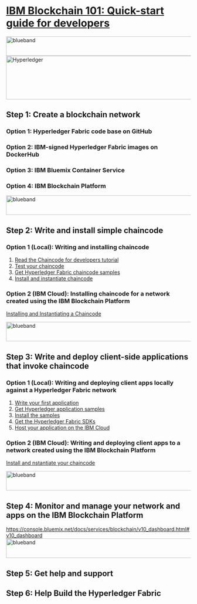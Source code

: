 # [IBM Blockchain 101: Quick-start guide for developers](https://www.ibm.com/developerworks/cloud/library/cl-ibm-blockchain-101-quick-start-guide-for-developers-bluemix-trs/index.html)

<img src="https://farm5.staticflickr.com/4503/37148677233_71edc5a37b_o.png" width="1041" height="53" alt="blueband">

<img src="https://farm5.staticflickr.com/4466/37215863804_30d3593d56_z.jpg" width="550" height="119" alt="Hyperledger">

## Step 1: Create a blockchain network

### Option 1: Hyperledger Fabric code base on GitHub
### Option 2: IBM-signed Hyperledger Fabric images on DockerHub
### Option 3: IBM Bluemix Container Service
### Option 4: IBM Blockchain Platform

<img src="https://farm5.staticflickr.com/4503/37148677233_71edc5a37b_o.png" width="1041" height="53" alt="blueband">

## Step 2: Write and install simple chaincode
### Option 1 (Local): Writing and installing chaincode

1. [Read the Chaincode for developers tutorial](http://hyperledger-fabric.readthedocs.io/en/latest/chaincode4ade.html) 
2. [Test your chaincode](http://hyperledger-fabric.readthedocs.io/en/latest/chaincode4ade.html#testing-new-chaincode)
3. [Get Hyperledger Fabric chaincode samples](https://github.com/hyperledger/fabric-samples/tree/master/chaincode)
4. [Install and instantiate chaincode](http://hyperledger-fabric.readthedocs.io/en/latest/chaincode4noah.html)

### Option 2 (IBM Cloud): Installing chaincode for a network created using the IBM Blockchain Platform

[Installing and Instantiating a Chaincode](https://console.bluemix.net/docs/services/blockchain/howto/install_instantiate_chaincode.html#installing-and-instantiating-a-chaincode)

<img src="https://farm5.staticflickr.com/4503/37148677233_71edc5a37b_o.png" width="1041" height="53" alt="blueband">

## Step 3: Write and deploy client-side applications that invoke chaincode
### Option 1 (Local): Writing and deploying client apps locally against a Hyperledger Fabric network

1. [Write your first application](http://hyperledger-fabric.readthedocs.io/en/latest/write_first_app.html)
2. [Get Hyperledger application samples](https://github.com/hyperledger/fabric-samples)
3. [Install the samples](http://hyperledger-fabric.readthedocs.io/en/latest/samples.html)
4. [Get the Hyperledger Fabric SDKs](http://hyperledger-fabric.readthedocs.io/en/latest/fabric-sdks.html)
5. [Host your application on the IBM Cloud](https://console.bluemix.net/docs/services/blockchain/v10_application.html#hosting-applications?cm_sp=dw-bluemix-_-cl-ibm-blockchain-101-quick-start-guide-for-developers-bluemix-trs-_-article)

### Option 2 (IBM Cloud): Writing and deploying client apps to a network created using the IBM Blockchain Platform
[Install and nstantiate your chaincode](https://console.bluemix.net/docs/services/blockchain/howto/install_instantiate_chaincode.html#installing-and-instantiating-a-chaincode)

<img src="https://farm5.staticflickr.com/4503/37148677233_71edc5a37b_o.png" width="1041" height="53" alt="blueband">

## Step 4: Monitor and manage your network and apps on the IBM Blockchain Platform
https://console.bluemix.net/docs/services/blockchain/v10_dashboard.html#v10_dashboard
<img src="https://farm5.staticflickr.com/4503/37148677233_71edc5a37b_o.png" width="1041" height="53" alt="blueband">

## Step 5: Get help and support

## Step 6: Help Build the Hyperledger Fabric

